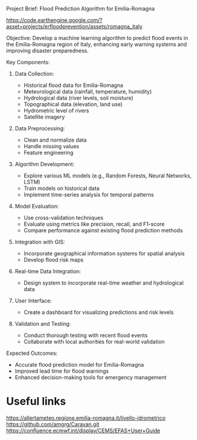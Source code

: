 Project Brief: Flood Prediction Algorithm for Emilia-Romagna

https://code.earthengine.google.com/?asset=projects/erfloodprevention/assets/romagna_italy


Objective:
Develop a machine learning algorithm to predict flood events in the Emilia-Romagna region of Italy, enhancing early warning systems and improving disaster preparedness.

Key Components:

1. Data Collection:
   - Historical flood data for Emilia-Romagna
   - Meteorological data (rainfall, temperature, humidity)
   - Hydrological data (river levels, soil moisture)
   - Topographical data (elevation, land use)
   - Hydrometric level of rivers
   - Satellite imagery

2. Data Preprocessing:
   - Clean and normalize data
   - Handle missing values
   - Feature engineering

3. Algorithm Development:
   - Explore various ML models (e.g., Random Forests, Neural Networks, LSTM)
   - Train models on historical data
   - Implement time-series analysis for temporal patterns

4. Model Evaluation:
   - Use cross-validation techniques
   - Evaluate using metrics like precision, recall, and F1-score
   - Compare performance against existing flood prediction methods

5. Integration with GIS:
   - Incorporate geographical information systems for spatial analysis
   - Develop flood risk maps

6. Real-time Data Integration:
   - Design system to incorporate real-time weather and hydrological data

7. User Interface:
   - Create a dashboard for visualizing predictions and risk levels

8. Validation and Testing:
   - Conduct thorough testing with recent flood events
   - Collaborate with local authorities for real-world validation

Expected Outcomes:
- Accurate flood prediction model for Emilia-Romagna
- Improved lead time for flood warnings
- Enhanced decision-making tools for emergency management


# Useful links
 https://allertameteo.regione.emilia-romagna.it/livello-idrometrico
 https://github.com/amgrg/Caravan.git
 https://confluence.ecmwf.int/display/CEMS/EFAS+User+Guide
 



